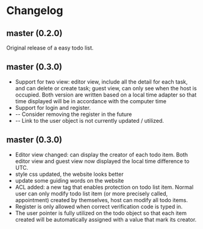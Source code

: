 # Changelog



## master (0.2.0)

Original release of a easy todo list. 


## master (0.3.0)

+ Support for two view: editor view, include all the detail for each task, and can delete or create task; guest view, can only see when the host is occupied. Both version are written based on a local time adapter so that time displayed will be in accordance with the computer time
+ Support for login and register.
+ -- Consider removing the register in the future
+ -- Link to the user object is not currently updated / utilized.

## master (0.3.0)

+ Editor view changed: can display the creator of each todo item. Both editor view and guest view now displayed the local time difference to UTC.
+ style css updated, the website looks better
+ update some guiding words on the website
+ ACL added: a new tag that enables protection on todo list item. Normal user can only modify todo list item (or more precisely called, appointment) created by themselves, host can modify all todo items.
+ Register is only allowed when correct verification code is typed in.
+ The user pointer is fully utilized on the todo object so that each item created will be automatically assigned with a value that mark its creator.

